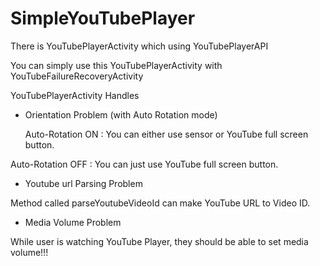 SimpleYouTubePlayer
===================

There is YouTubePlayerActivity which using YouTubePlayerAPI

You can simply use this YouTubePlayerActivity with YouTubeFailureRecoveryActivity

YouTubePlayerActivity Handles


* Orientation Problem (with Auto Rotation mode)

  Auto-Rotation ON : You can either use sensor or YouTube full screen button.

Auto-Rotation OFF : You can just use YouTube full screen button.


* Youtube url Parsing Problem

Method called parseYoutubeVideoId can make YouTube URL to Video ID.


* Media Volume Problem

While user is watching YouTube Player, they should be able to set media volume!!!
